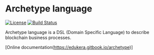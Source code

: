 # Archetype language

[![License](https://img.shields.io/badge/license-MIT-green.svg)](https://github.com/edukera/archetype-lang/blob/master/LICENSE)
[![Build Status](https://travis-ci.org/edukera/archetype-lang.svg?branch=master)](https://travis-ci.org/edukera/archetype-lang)


Archetype language is a DSL (Domain Specific Language) to describe blockchain business processes.

[Online documentation(https://edukera.gitbook.io/archetype)]

